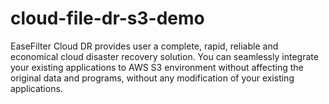 # cloud-file-dr-s3-demo
EaseFilter Cloud DR provides user a complete, rapid, reliable and economical cloud disaster recovery solution.  You can seamlessly integrate your existing applications to AWS S3 environment without affecting the original data and programs, without any modification of your existing applications.
